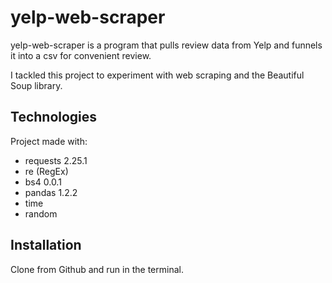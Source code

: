 # yelp-web-scraper

yelp-web-scraper is a program that pulls review data from Yelp and
funnels it into a csv for convenient review.

I tackled this project to experiment with web scraping and the
Beautiful Soup library.

## Technologies

Project made with:
- requests 2.25.1
- re (RegEx)
- bs4 0.0.1
- pandas 1.2.2
- time
- random

## Installation

Clone from Github and run in the terminal.